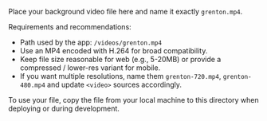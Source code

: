 Place your background video file here and name it exactly `grenton.mp4`.

Requirements and recommendations:
- Path used by the app: `/videos/grenton.mp4`
- Use an MP4 encoded with H.264 for broad compatibility.
- Keep file size reasonable for web (e.g., 5-20MB) or provide a compressed / lower-res variant for mobile.
- If you want multiple resolutions, name them `grenton-720.mp4`, `grenton-480.mp4` and update `<video>` sources accordingly.

To use your file, copy the file from your local machine to this directory when deploying or during development.
